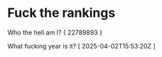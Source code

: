 # Fuck the rankings

Who the hell am I?
{ 22789893 }

What fucking year is it?
[ 2025-04-02T15:53:20Z ]
